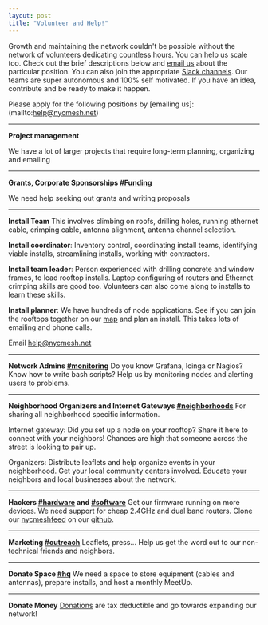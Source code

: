 ```yaml
---
layout: post
title: "Volunteer and Help!"
---
```


Growth and maintaining the network couldn't be possible without the network of volunteers dedicating countless hours. You can help us scale too. Check out the brief descriptions below and [email us](mailto:help@nycmesh.net) about the particular position. You can also join the appropriate [Slack channels](https://slack.nycmesh.net). Our teams are super autonomous and 100% self motivated. If you have an idea, contribute and be ready to make it happen.

Please apply for the following positions by [emailing us]:(mailto:help@nycmesh.net)

***

**Project management**

We have a lot of larger projects that require long-term planning, organizing and emailing

***
**Grants, Corporate Sponsorships [#Funding](https://nycmesh.slack.com/messages/funding)**

We need help seeking out grants and writing proposals

***

**Install Team**
This involves climbing on roofs, drilling holes, running ethernet cable, crimping cable, antenna alignment, antenna channel selection. 

**Install coordinator**: Inventory control, coordinating install teams, identifying viable installs, streamlining installs, working with contractors.

**Install team leader**: Person experienced with drilling concrete and window frames, to lead rooftop installs. Laptop configuring of routers and Ethernet crimping skills are good too. Volunteers can also come along to installs to learn these skills.

**Install planner**: We have hundreds of node applications. See if you can join the rooftops together on our [map](https://nycmesh.net/map/) and plan an install. This takes lots of emailing and phone calls.

Email [help@nycmesh.net](help@nycmesh.net)

***

**Network Admins [#monitoring](https://nycmesh.slack.com/messages/monitoring)**
Do you know Grafana, Icinga or Nagios? Know how to write bash scripts? Help us by monitoring nodes and alerting users to problems. 

***

**Neighborhood Organizers and Internet Gateways [#neighborhoods](https://nycmesh.slack.com/messages/neighborhoods)**
For sharing all neighborhood specific information.  

Internet gateway: Did you set up a node on your rooftop? Share it here to connect with your neighbors! Chances are high that someone across the street is looking to pair up.  

Organizers: Distribute leaflets and help organize events in your neighborhood. Get your local community centers involved. Educate your neighbors and local businesses about the network.

***

**Hackers [#hardware](https://nycmesh.slack.com/messages/hardware) and [#software](https://nycmesh.slack.com/messages/software-firmware)**
Get our firmware running on more devices. We need support for cheap 2.4GHz and dual band routers. Clone our [nycmeshfeed](https://github.com/nycmeshnet/nycmeshfeed) on our [github](https://github.com/nycmeshnet).

***

**Marketing [#outreach](https://nycmesh.slack.com/messages/outreach)** 
Leaflets, press... Help us get the word out to our non-technical friends and neighbors. 

***

**Donate Space [#hq](https://nycmesh.slack.com/messages/hq)**
We need a space to store equipment (cables and antennas), prepare installs, and host a monthly MeetUp.

***

**Donate Money**
[Donations](https://nycmesh.net/donate/) are tax deductible and go towards expanding our network!

